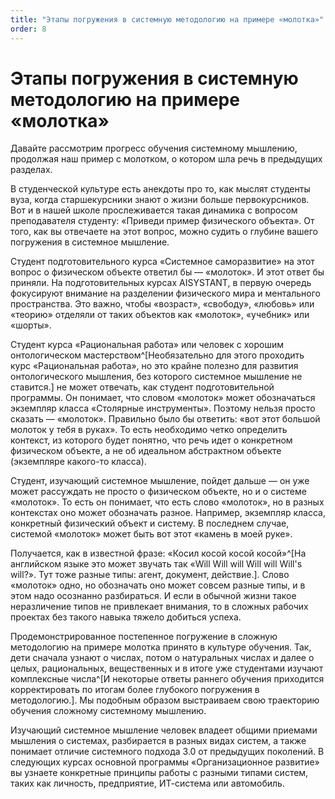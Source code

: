 ```yaml
---
title: "Этапы погружения в системную методологию на примере «молотка»"
order: 8
---
```


# Этапы погружения в системную методологию на примере «молотка»

Давайте рассмотрим прогресс обучения системному мышлению, продолжая наш пример с молотком, о котором шла речь в предыдущих разделах.

В студенческой культуре есть анекдоты про то, как мыслят студенты вуза, когда старшекурсники знают о жизни больше первокурсников. Вот и в нашей школе прослеживается такая динамика с вопросом преподавателя студенту: «Приведи пример физического объекта». От того, как вы отвечаете на этот вопрос, можно судить о глубине вашего погружения в системное мышление.

Студент подготовительного курса «Системное саморазвитие» на этот вопрос о физическом объекте ответил бы — «молоток». И этот ответ бы приняли. На подготовительных курсах AISYSTANT, в первую очередь фокусируют внимание на разделении физического мира и ментального пространства. Это важно, чтобы «возраст», «свободу», «любовь» или «теорию» отделяли от таких объектов как «молоток», «учебник» или «шорты».

Студент курса «Рациональная работа» или человек с хорошим онтологическом мастерством^[Необязательно для этого проходить курс «Рациональная работа», но это крайне полезно для развития онтологического мышления, без которого системное мышление не ставится.] не может отвечать, как студент подготовительной программы. Он понимает, что словом «молоток» может обозначаться экземпляр класса «Столярные инструменты». Поэтому нельзя просто сказать — «молоток». Правильно было бы ответить: «вот этот большой молоток у тебя в руках». То есть необходимо четко определить контекст, из которого будет понятно, что речь идет о конкретном физическом объекте, а не об идеальном абстрактном объекте (экземпляре какого-то класса).

Студент, изучающий системное мышление, пойдет дальше — он уже может рассуждать не просто о физическом объекте, но и о системе «молоток». То есть он понимает, что есть слово «молоток», но в разных контекстах оно может обозначать разное. Например, экземпляр класса, конкретный физический объект и систему. В последнем случае, системой «молоток» может быть вот этот «камень в моей руке».

Получается, как в известной фразе: «Косил косой косой косой»^[На английском языке это может звучать так «Will Will will Will will Will's will?». Тут тоже разные типы: агент, документ, действие.]. Слово «молоток» одно, но обозначать оно может совсем разные типы, и в этом надо осознанно разбираться. И если в обычной жизни такое неразличение типов не привлекает внимания, то в сложных рабочих проектах без такого навыка тяжело добиться успеха.

Продемонстрированное постепенное погружение в сложную методологию на примере молотка принято в культуре обучения. Так, дети сначала узнают о числах, потом о натуральных числах и далее о целых, рациональных, вещественных и в итоге уже студентами изучают комплексные числа^[И некоторые ответы раннего обучения приходится корректировать по итогам более глубокого погружения в методологию.]. Мы подобным образом выстраиваем свою траекторию обучения сложному системному мышлению.

Изучающий системное мышление человек владеет общими приемами мышления о системах, разбирается в разных видах систем, а также понимает отличие системного подхода 3.0 от предыдущих поколений. В следующих курсах основной программы «Организационное развитие» вы узнаете конкретные принципы работы с разными типами систем, таких как личность, предприятие, ИТ-система или автомобиль.

